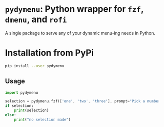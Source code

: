 # `pydymenu`: Python wrapper for `fzf`, `dmenu`, and `rofi`

A single package to serve any of your dynamic menu-ing needs in Python.

# Installation from PyPi

```bash
pip install --user pydymenu
```

## Usage

```python
import pydymenu

selection = pydymenu.fzf(['one', 'two', 'three'], prompt="Pick a number: ")
if selection:
    print(selection)
else:
    print("no selection made")
```
